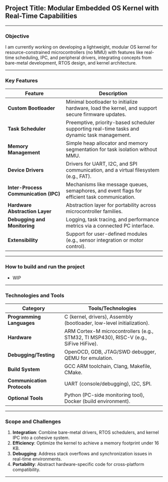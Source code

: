 ## **Project Title**: **Modular Embedded OS Kernel with Real-Time Capabilities**  

---

### **Objective**  
I am currently working on developing a lightweight, modular OS kernel for resource-constrained microcontrollers (no MMU) with features like real-time scheduling, IPC, and peripheral drivers, integrating concepts from bare-metal development, RTOS design, and kernel architecture.  

---

### **Key Features**  

| **Feature**                 | **Description**                                                                 |
|-----------------------------|---------------------------------------------------------------------------------|
| **Custom Bootloader**        | Minimal bootloader to initialize hardware, load the kernel, and support secure firmware updates. |
| **Task Scheduler**           | Preemptive, priority-based scheduler supporting real-time tasks and dynamic task management. |
| **Memory Management**        | Simple heap allocator and memory segmentation for task isolation without MMU.  |
| **Device Drivers**           | Drivers for UART, I2C, and SPI communication, and a virtual filesystem (e.g., FAT). |
| **Inter-Process Communication (IPC)** | Mechanisms like message queues, semaphores, and event flags for efficient task communication. |
| **Hardware Abstraction Layer** | Abstraction layer for portability across microcontroller families.            |
| **Debugging and Monitoring** | Logging, task tracing, and performance metrics via a connected PC interface.    |
| **Extensibility**            | Support for user-defined modules (e.g., sensor integration or motor control).   |

---

### **How to build and run the project** 

 - WIP

---

### **Technologies and Tools**  

| **Category**            | **Tools/Technologies**                                     |
|--------------------------|-----------------------------------------------------------|
| **Programming Languages**| C (kernel, drivers), Assembly (bootloader, low-level initialization). |
| **Hardware**             | ARM Cortex-M microcontrollers (e.g., STM32, TI MSP430), RISC-V (e.g., SiFive HiFive). |
| **Debugging/Testing**    | OpenOCD, GDB, JTAG/SWD debugger, QEMU for emulation.      |
| **Build System**         | GCC ARM toolchain, Clang, Makefile, CMake.               |
| **Communication Protocols**| UART (console/debugging), I2C, SPI.                     |
| **Optional Tools**       | Python (PC-side monitoring tool), Docker (build environment). |

---

### **Scope and Challenges**  

1. **Integration**: Combine bare-metal drivers, RTOS schedulers, and kernel IPC into a cohesive system.  
2. **Efficiency**: Optimize the kernel to achieve a memory footprint under 16 KB.  
3. **Debugging**: Address stack overflows and synchronization issues in real-time environments.  
4. **Portability**: Abstract hardware-specific code for cross-platform compatibility.  

---  
